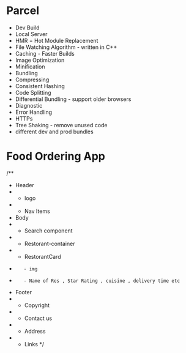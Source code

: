 # Parcel
- Dev Build
- Local Server
- HMR = Hot Module Replacement
- File Watching Algorithm - written in C++
- Caching - Faster Builds
- Image Optimization 
- Minification 
- Bundling
- Compressing
- Consistent Hashing
- Code Splitting
- Differential Bundling - support older browsers
- Diagnostic
- Error Handling
- HTTPs
- Tree Shaking - remove unused code
- different dev and prod bundles

# Food Ordering App

/**
*  Header 
*    - logo 
*    - Nav Items
*  Body
*    - Search component
*    - Restorant-container
*    - RestorantCard
*        - img
*        - Name of Res , Star Rating , cuisine , delivery time etc
* Footer
*    - Copyright
*    - Contact us
*    - Address
*    - Links
*/